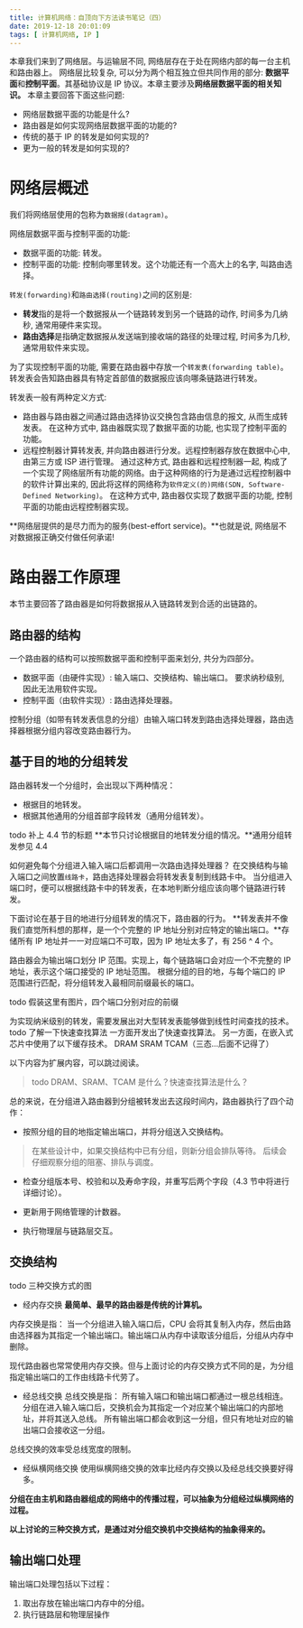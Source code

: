 ```yaml
---
title: 计算机网络：自顶向下方法读书笔记（四）
date: 2019-12-18 20:01:09
tags: [ 计算机网络, IP ]
---
```

本章我们来到了网络层。与运输层不同, 网络层存在于处在网络内部的每一台主机和路由器上。
网络层比较复杂, 可以分为两个相互独立但共同作用的部分: **数据平面**和**控制平面**。其基础协议是 IP 协议。本章主要涉及**网络层数据平面的相关知识。**
本章主要回答下面这些问题:
* 网络层数据平面的功能是什么?
* 路由器是如何实现网络层数据平面的功能的?
* 传统的基于 IP 的转发是如何实现的?
* 更为一般的转发是如何实现的?

# 网络层概述
我们将网络层使用的包称为`数据报(datagram)`。

网络层数据平面与控制平面的功能:
* 数据平面的功能: 转发。
* 控制平面的功能: 控制向哪里转发。这个功能还有一个高大上的名字, 叫路由选择。

`转发(forwarding)`和`路由选择(routing)`之间的区别是:
* **转发**指的是将一个数据报从一个链路转发到另一个链路的动作, 时间多为几纳秒, 通常用硬件来实现。
* **路由选择**是指确定数据报从发送端到接收端的路径的处理过程, 时间多为几秒, 通常用软件来实现。

为了实现控制平面的功能, 需要在路由器中存放一个`转发表(forwarding table)`。转发表会告知路由器具有特定首部值的数据报应该向哪条链路进行转发。

转发表一般有两种定义方式:
* 路由器与路由器之间通过路由选择协议交换包含路由信息的报文, 从而生成转发表。
在这种方式中, 路由器既实现了数据平面的功能, 也实现了控制平面的功能。
* 远程控制器计算转发表, 并向路由器进行分发。远程控制器存放在数据中心中, 由第三方或 ISP 进行管理。
通过这种方式, 路由器和远程控制器一起, 构成了一个实现了网络层所有功能的网络。由于这种网络的行为是通过远程控制器中的软件计算出来的, 因此将这样的网络称为`软件定义(的)网络(SDN, Software-Defined Networking)`。
在这种方式中, 路由器仅实现了数据平面的功能, 控制平面的功能由远程控制器实现。

**网络层提供的是尽力而为的服务(best-effort service)。**也就是说, 网络层不对数据报正确交付做任何承诺!

# 路由器工作原理
本节主要回答了路由器是如何将数据报从入链路转发到合适的出链路的。

## 路由器的结构
一个路由器的结构可以按照数据平面和控制平面来划分, 共分为四部分。
* 数据平面（由硬件实现）: 输入端口、交换结构、输出端口。
 要求纳秒级别, 因此无法用软件实现。
* 控制平面（由软件实现）: 路由选择处理器。

控制分组（如带有转发表信息的分组）由输入端口转发到路由选择处理器，路由选择器根据分组内容改变路由器行为。

## 基于目的地的分组转发
路由器转发一个分组时，会出现以下两种情况：
* 根据目的地转发。
* 根据其他通用的分组首部字段转发（通用分组转发）。

todo 补上 4.4 节的标题
**本节只讨论根据目的地转发分组的情况。**通用分组转发参见 4.4

如何避免每个分组进入输入端口后都调用一次路由选择处理器？
在交换结构与输入端口之间放置`线路卡`，路由选择处理器会将转发表复制到线路卡中。
当分组进入端口时，便可以根据线路卡中的转发表，在本地判断分组应该向哪个链路进行转发。

下面讨论在基于目的地进行分组转发的情况下，路由器的行为。
**转发表并不像我们直觉所料想的那样，是一个个完整的 IP 地址分别对应特定的输出端口。**存储所有 IP 地址并一一对应端口不可取，因为 IP 地址太多了，有 256 ^ 4 个。

路由器会为输出端口划分 IP 范围。实现上，每个链路端口会对应一个不完整的 IP 地址，表示这个端口接受的 IP 地址范围。
根据分组的目的地，与每个端口的 IP 范围进行匹配，将分组转发入最相同前缀最长的端口。

todo 假装这里有图片，四个端口分别对应的前缀

为实现纳米级别的转发，需要发展出对大型转发表能够做到线性时间查找的技术。
todo 了解一下快速查找算法
一方面开发出了快速查找算法。
另一方面，在嵌入式芯片中使用了以下缓存技术。
DRAM SRAM TCAM（三态...后面不记得了）

以下内容为扩展内容，可以跳过阅读。
> todo DRAM、SRAM、TCAM 是什么？快速查找算法是什么？

总的来说，在分组进入路由器到分组被转发出去这段时间内，路由器执行了四个动作：
* 按照分组的目的地指定输出端口，并将分组送入交换结构。
> 在某些设计中，如果交换结构中已有分组，则新分组会排队等待。
> 后续会仔细观察分组的阻塞、排队与调度。

* 检查分组版本号、校验和以及寿命字段，并重写后两个字段（4.3 节中将进行详细讨论）。

* 更新用于网络管理的计数器。

* 执行物理层与链路层交互。

## 交换结构
todo 三种交换方式的图

* 经内存交换
**最简单、最早的路由器是传统的计算机。**

 内存交换是指：
 当一个分组进入输入端口后，CPU 会将其复制入内存，然后由路由选择器为其指定一个输出端口。输出端口从内存中读取该分组后，分组从内存中删除。

 现代路由器也常常使用内存交换。但与上面讨论的内存交换方式不同的是，为分组指定输出端口的工作由线路卡代劳了。

* 经总线交换
总线交换是指：
所有输入端口和输出端口都通过一根总线相连。
分组在进入输入端口后，交换机会为其指定一个对应某个输出端口的内部地址，并将其送入总线。
所有输出端口都会收到这一分组，但只有地址对应的输出端口会接收这一分组。

 总线交换的效率受总线宽度的限制。

* 经纵横网络交换
使用纵横网络交换的效率比经内存交换以及经总线交换要好得多。

 **分组在由主机和路由器组成的网络中的传播过程，可以抽象为分组经过纵横网络的过程。**


**以上讨论的三种交换方式，是通过对分组交换机中交换结构的抽象得来的。**

## 输出端口处理
输出端口处理包括以下过程：
1. 取出存放在输出端口内存中的分组。
2. 执行链路层和物理层操作